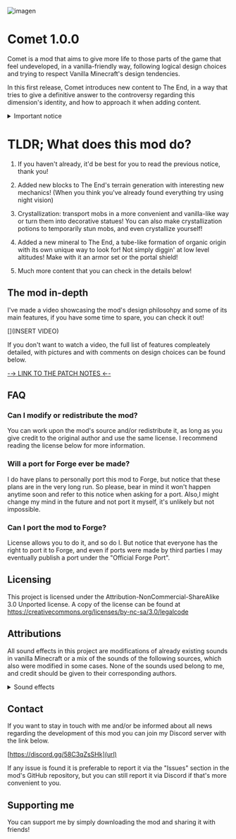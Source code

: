 ![imagen](https://user-images.githubusercontent.com/75187144/214413931-eb104440-8357-4170-8c5d-40b5f6084eb4.png)
# Comet 1.0.0

Comet is a mod that aims to give more life to those parts of the game that feel undeveloped, in a vanilla-friendly way, following logical design choices and trying to respect Vanilla Minecraft's design tendencies.

In this first release, Comet introduces new content to The End, in a way that tries to give a definitive answer to the controversy regarding this dimension's identity, and how to approach it when adding content.

<details>
<summary>Important notice</summary>
This first release contains a lot of concepts that can, and will, be developed upon in future versions. This mod is being released as an <b>ALPHA</b>, and while some features are almost completely fleshed out, it is likely for some others to not work as intended.<br><br>

If any issues, or compatibility problems arise during the gameplay with this mod, please, let me know through any of the communication channels I will provide you with below.

As a final note to this introduction notice, do not put any valuable world at risk with this mod, since some features are likely to be tweaked, specially The End's world generation. 

While in most cases the worst thing that could happen is losing this mod's items, The End dimension is influenced by a world generation datapack and some world generation custom code that will 100% worked upon a lot more in the future, and it's unpredictable if newer versions will adapt well enough to older world generation, which can lead to splitted terrain generation at the borders of old chunks.
</details>

# TLDR; What does this mod do?

1. If you haven't already, it'd be best for you to read the previous notice, thank you!

2. Added new blocks to The End's terrain generation with interesting new mechanics!
(When you think you've already found everything try using night vision)

3. Crystallization: transport mobs in a more convenient and vanilla-like way or turn them into decorative statues! You can also make crystallization potions to temporarily stun mobs, and even crystallize yourself!

4. Added a new mineral to The End, a tube-like formation of organic origin with its own unique way to look for! Not simply diggin' at low level altitudes! Make with it an armor set or the portal shield!

5. Much more content that you can check in the details below!

## The mod in-depth
I've made a video showcasing the mod's design philosohpy and some of its main features, if you have some time to spare, you can check it out!

[](INSERT VIDEO)

If you don't want to watch a video, the full list of features compleately detailed, with pictures and with comments on design choices can be found below.

[-→ LINK TO THE PATCH NOTES ←-](https://github.com/Soulphur0/Comet/blob/main/PATCH_NOTES.md)

## FAQ
### Can I modify or redistribute the mod?
You can work upon the mod's source and/or redistribute it, as long as you give credit to the original author and use the same license. I recommend reading the license below for more information.

### Will a port for Forge ever be made?
I do have plans to personally port this mod to Forge, but notice that these plans are in the very long run. So please, bear in mind it won't happen anytime soon and refer to this notice when asking for a port.
Also,I might change my mind in the future and not port it myself, it's unlikely but not impossible.

### Can I port the mod to Forge?
License allows you to do it, and so do I. But notice that everyone has the right to port it to Forge, and even if ports were made by third parties I may eventually publish a port under the "Official Forge Port".

## Licensing
This project is licensed under the Attribution-NonCommercial-ShareAlike 3.0 Unported license. A copy of the license can be found at https://creativecommons.org/licenses/by-nc-sa/3.0/legalcode

## Attributions
All sound effects in this project are modifications of already existing sounds in vanilla Minecraft or a mix of the sounds of the following sources, which also were modified in some cases. None of the sounds used belong to me, and credit should be given to their corresponding authors.

<details>
<summary>Sound effects</summary>
<details>
  <summary>https://freesound.org/people/kyles/sounds/452645/</summary>
  
  - crystallization_grows.ogg
  - concentrated_end_medium_bottle_empty_1.ogg
  - concentrated_end_medium_bottle_empty_2.ogg
  - concentrated_end_medium_bottle_fill_1.ogg
  - concentrated_end_medium_bottle_fill_2.ogg
  - concentrated_end_medium_bucket.ogg
  - concentrated_end_medium_bucket_empty_1.ogg
  - concentrated_end_medium_bucket_empty_2.ogg
  - concentrated_end_medium_bucket_fill_1.ogg
  - concentrated_end_medium_bucket_fill_2.ogg
</details>

<details>
  <summary>https://freesound.org/people/Garuda1982/sounds/560310/</summary>
  
  - creature_statue_scrap_1.ogg
  - creature_statue_scrap_2.ogg
  - creature_statue_scrap_3.ogg
</details>

<details>
  <summary>https://freesound.org/people/IENBA/sounds/607910/</summary>
  
  - thorned_roots_break_1.ogg
  - thorned_roots_break_2.ogg
  - thorned_roots_break_3.ogg
  - thorned_roots_break_4.ogg
</details>

<details>
  <summary>https://freesound.org/people/cupido-1/sounds/617471/</summary>
  
  - thorned_roots_break_1.ogg
  - thorned_roots_break_2.ogg
  - thorned_roots_break_3.ogg
  - thorned_roots_break_4.ogg
</details>
</details>

## Contact
If you want to stay in touch with me and/or be informed about all news regarding the development of this mod you can join my Discord server with the link below.

[https://discord.gg/58C3qZsSHk](url)

If any issue is found it is preferable to report it via the "Issues" section in the mod's GitHub repository, but you can still report it via Discord if that's more convenient to you.

## Supporting me
You can support me by simply downloading the mod and sharing it with friends!
